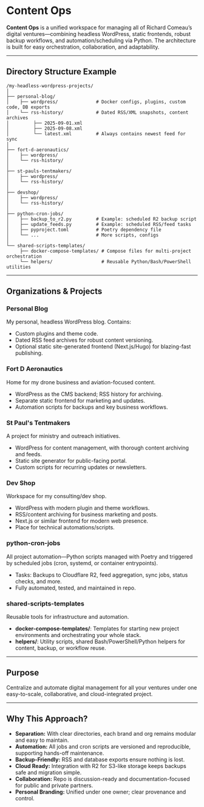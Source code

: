# Content Ops

**Content Ops** is a unified workspace for managing all of Richard Comeau’s digital ventures—combining headless WordPress, static frontends, robust backup workflows, and automation/scheduling via Python. The architecture is built for easy orchestration, collaboration, and adaptability.

***

## Directory Structure Example

```plaintext
/my-headless-wordpress-projects/
│
├── personal-blog/
│    ├── wordpress/              # Docker configs, plugins, custom code, DB exports
│    └── rss-history/            # Dated RSS/XML snapshots, content archives
│         ├── 2025-09-01.xml
│         ├── 2025-09-08.xml
│         └── latest.xml         # Always contains newest feed for sync
│
├── fort-d-aeronautics/
│    ├── wordpress/
│    └── rss-history/
│
├── st-pauls-tentmakers/
│    ├── wordpress/
│    └── rss-history/
│
├── devshop/
│    ├── wordpress/
│    └── rss-history/
│
├── python-cron-jobs/
│    ├── backup_to_r2.py         # Example: scheduled R2 backup script
│    ├── update_feeds.py         # Example: scheduled RSS/feed tasks
│    ├── pyproject.toml          # Poetry dependency file
│    └── ...                     # More scripts, configs
│
└── shared-scripts-templates/
     ├── docker-compose-templates/ # Compose files for multi-project orchestration
     └── helpers/                  # Reusable Python/Bash/PowerShell utilities
```

***

## Organizations & Projects

### Personal Blog
My personal, headless WordPress blog. Contains:
- Custom plugins and theme code.
- Dated RSS feed archives for robust content versioning.
- Optional static site-generated frontend (Next.js/Hugo) for blazing-fast publishing.

### Fort D Aeronautics
Home for my drone business and aviation-focused content.
- WordPress as the CMS backend; RSS history for archiving.
- Separate static frontend for marketing and updates.
- Automation scripts for backups and key business workflows.

### St Paul's Tentmakers
A project for ministry and outreach initiatives.
- WordPress for content management, with thorough content archiving and feeds.
- Static site generator for public-facing portal.
- Custom scripts for recurring updates or newsletters.

### Dev Shop
Workspace for my consulting/dev shop.
- WordPress with modern plugin and theme workflows.
- RSS/content archiving for business marketing and posts.
- Next.js or similar frontend for modern web presence.
- Place for technical automations/scripts.

### python-cron-jobs
All project automation—Python scripts managed with Poetry and triggered by scheduled jobs (cron, systemd, or container entrypoints).  
- Tasks: Backups to Cloudflare R2, feed aggregation, sync jobs, status checks, and more.
- Fully automated, tested, and maintained in repo.

### shared-scripts-templates
Reusable tools for infrastructure and automation.
- **docker-compose-templates/**: Templates for starting new project environments and orchestrating your whole stack.
- **helpers/**: Utility scripts, shared Bash/PowerShell/Python helpers for content, backup, or workflow reuse.

***

## Purpose

Centralize and automate digital management for all your ventures under one easy-to-scale, collaborative, and cloud-integrated project.

***

## Why This Approach?

- **Separation:** With clear directories, each brand and org remains modular and easy to maintain.
- **Automation:** All jobs and cron scripts are versioned and reproducible, supporting hands-off maintenance.
- **Backup-Friendly:** RSS and database exports ensure nothing is lost.
- **Cloud Ready:** Integration with R2 for S3-like storage keeps backups safe and migration simple.
- **Collaboration:** Repo is discussion-ready and documentation-focused for public and private partners.
- **Personal Branding:** Unified under one owner; clear provenance and control.
